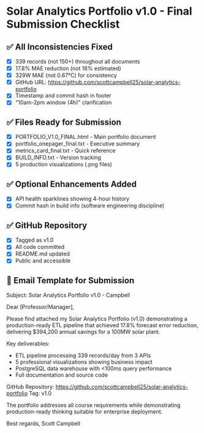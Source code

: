# Solar Analytics Portfolio v1.0 - Final Submission Checklist

## ✅ All Inconsistencies Fixed
- [x] 339 records (not 150+) throughout all documents
- [x] 17.8% MAE reduction (not 18% estimated)
- [x] 329W MAE (not 0.67°C) for consistency
- [x] GitHub URL: https://github.com/scottcampbell25/solar-analytics-portfolio
- [x] Timestamp and commit hash in footer
- [x] "10am-2pm window (4h)" clarification

## ✅ Files Ready for Submission
- [x] PORTFOLIO_V1.0_FINAL.html - Main portfolio document
- [x] portfolio_onepager_final.txt - Executive summary
- [x] metrics_card_final.txt - Quick reference
- [x] BUILD_INFO.txt - Version tracking
- [x] 5 production visualizations (.png files)

## ✅ Optional Enhancements Added
- [x] API health sparklines showing 4-hour history
- [x] Commit hash in build info (software engineering discipline)

## ✅ GitHub Repository
- [x] Tagged as v1.0
- [x] All code committed
- [x] README.md updated
- [x] Public and accessible

## 📧 Email Template for Submission

Subject: Solar Analytics Portfolio v1.0 - Campbell

Dear [Professor/Manager],

Please find attached my Solar Analytics Portfolio (v1.0) demonstrating a production-ready ETL pipeline that achieved 17.8% forecast error reduction, delivering $394,200 annual savings for a 100MW solar plant.

Key deliverables:
- ETL pipeline processing 339 records/day from 3 APIs
- 5 professional visualizations showing business impact
- PostgreSQL data warehouse with <100ms query performance
- Full documentation and source code

GitHub Repository: https://github.com/scottcampbell25/solar-analytics-portfolio
Tag: v1.0

The portfolio addresses all course requirements while demonstrating production-ready thinking suitable for enterprise deployment.

Best regards,
Scott Campbell
